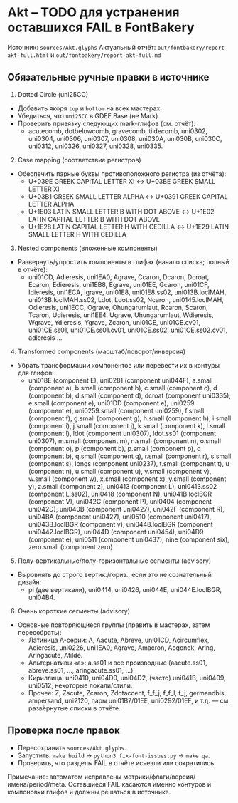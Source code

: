 # Akt – TODO для устранения оставшихся FAIL в FontBakery

Источник: `sources/Akt.glyphs`
Актуальный отчёт: `out/fontbakery/report-akt-full.html` и `out/fontbakery/report-akt-full.md`

## Обязательные ручные правки в источнике

1) Dotted Circle (uni25CC)
- Добавить якоря `top` и `bottom` на всех мастерах.
- Убедиться, что `uni25CC` в GDEF Base (не Mark).
- Проверить привязку следующих mark-глифов (см. отчёт):
  - acutecomb, dotbelowcomb, gravecomb, tildecomb,
    uni0302, uni0304, uni0306, uni0307, uni0308, uni030A, uni030B, uni030C,
    uni0312, uni0326, uni0327, uni0328, uni0335.

2) Case mapping (соответствие регистров)
- Обеспечить парные буквы противоположного регистра (из отчёта):
  - U+039E GREEK CAPITAL LETTER XI ↔ U+03BE GREEK SMALL LETTER XI
  - U+03B1 GREEK SMALL LETTER ALPHA ↔ U+0391 GREEK CAPITAL LETTER ALPHA
  - U+1E03 LATIN SMALL LETTER B WITH DOT ABOVE ↔ U+1E02 LATIN CAPITAL LETTER B WITH DOT ABOVE
  - U+1E28 LATIN CAPITAL LETTER H WITH CEDILLA ↔ U+1E29 LATIN SMALL LETTER H WITH CEDILLA

3) Nested components (вложенные компоненты)
- Развернуть/упростить компоненты в глифах (начало списка; полный в отчёте):
  - uni01CD, Adieresis, uni1EA0, Agrave, Ccaron, Dcaron, Dcroat, Ecaron, Edieresis,
    uni1EB8, Egrave, uni01EE, Gcaron, uni01CF, Idieresis, uni1ECA, Igrave, uni01E8,
    uni01E8.ss02, uni013B.loclMAH, uni013B.loclMAH.ss02, Ldot, Ldot.ss02, Ncaron,
    uni0145.loclMAH, Odieresis, uni1ECC, Ograve, Ohungarumlaut, Rcaron, Scaron,
    Tcaron, Udieresis, uni1EE4, Ugrave, Uhungarumlaut, Wdieresis, Wgrave,
    Ydieresis, Ygrave, Zcaron, uni01CE, uni01CE.cv01, uni01CE.ss01,
    uni01CE.ss01.cv01, uni01CE.ss02, uni01CE.ss02.cv01, adieresis …

4) Transformed components (масштаб/поворот/инверсия)
- Убрать трансформации компонентов или перевести их в контуры для глифов:
  - uni018E (component E), uni0281 (component uni044F), a.small (component a), b.small (component b),
    c.small (component c), d (component b), d.small (component d), dcroat (component uni0335),
    e.small (component e), uni01DD (component e), uni0259 (component e), uni0259.small (component uni0259),
    f.small (component f), g.small (component g), h.small (component h), i.small (component i),
    j.small (component j), k.small (component k), l.small (component l), ldot (component uni0307),
    ldot.ss01 (component uni0307), m.small (component m), n.small (component n), o.small (component o),
    p (component b), p.small (component p), q (component b), q.small (component q), r.small (component r),
    s.small (component s), longs (component uni0237), t.small (component t), u (component n), u.small (component u),
    v.small (component v), w.small (component w), x.small (component x), y.small (component y), z.small (component z),
    uni0413 (component L), uni0413.ss02 (component L.ss02), uni0418 (component N), uni041B.loclBGR (component V),
    uni042C (component P), uni0404 (component uni042D), uni040B (component uni0427), uni042F (component R),
    uni04BA (component uni0427), uni0510 (component uni0417), uni043B.loclBGR (component v),
    uni0448.loclBGR (component uni0442.loclBGR), uni044D (component uni0454), uni04D9 (component e),
    uni0511 (component uni0437), nine (component six), zero.small (component zero)

5) Полу-вертикальные/полу-горизонтальные сегменты (advisory)
- Выровнять до строго вертик./гориз., если это не сознательный дизайн:
  - pi (две вертикали), uni0414, uni0426, uni044E, uni044E.loclBGR, uni04B4.

6) Очень короткие сегменты (advisory)
- Основные повторяющиеся группы (править в мастерах, затем пересобрать):
  - Латиница A-серии: A, Aacute, Abreve, uni01CD, Acircumflex, Adieresis, uni0226, uni1EA0, Agrave,
    Amacron, Aogonek, Aring, Aringacute, Atilde.
  - Альтернативы «a»: a.ss01 и все производные (aacute.ss01, abreve.ss01, …, aringacute.ss01, …).
  - Кириллица: uni0410, uni04D0, uni04D2, (часто) uni041B, uni0409, uni0512, некоторые локали/стили.
  - Прочее: Z, Zacute, Zcaron, Zdotaccent, f_f_j, f_f_l, f_j, germandbls, ampersand, uni2120, пары uni01B7/01EE,
    uni0292/01EF, и т.д. — см. развёрнутые списки в отчёте.

## Проверка после правок
- Пересохранить `sources/Akt.glyphs`.
- Запустить: `make build` → `python3 fix-font-issues.py` → `make qa`.
- Проверить, что разделы FAIL в отчёте исчезли или сократились.

Примечание: автоматом исправлены метрики/флаги/версия/имена/period/meta. Оставшиеся FAIL касаются именно контуров и компоновки глифов и должны решаться в источнике.
